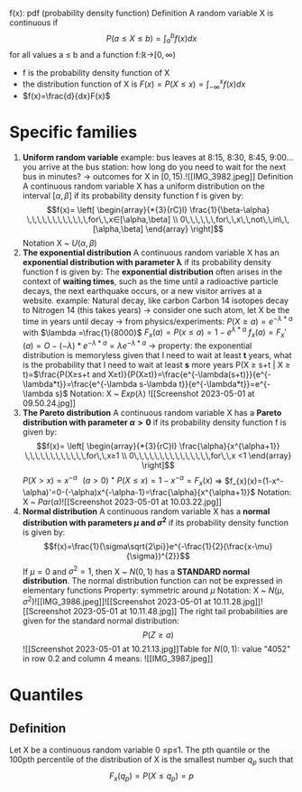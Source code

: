 f(x): pdf (probability density function)
Definition
A random variable X is continuous if $$P(a≤X≤b)=\int^{b}_{a}f(x)dx$$
for all values a ≤ b and a function f:ℝ→$[0,\infty)$
- f is the probability density function of X
- the distribution function of X is $F(x)=P(X≤x)=\int^{x}_{-\infty}f(x)dx$
- $f(x)=\frac{d}{dx}F(x)$

# Specific families
1. **Uniform random variable**
		example: bus leaves at 8:15, 8:30, 8:45, 9:00...
		you arrive at the bus station: how long do you need to wait for the next bus in minutes?
		→ outcomes for X in $[0, 15)$.![[IMG_3982.jpeg]]
		Definition 
		A continuous random variable X has a uniform distribution on the interval $[\alpha, \beta]$ if its probability density function f is given by: $$f(x)=
		\left[
\begin{array}{*{3}{rC}l}
    \frac{1}{\beta-\alpha} \,\,\,\,\,\,\,\,\,\,\,\,for\,\,x∈[\alpha,\beta] \\
    0\,\,\,\,\,\,for\,\,x\,\,not\,\,in\,\,[\alpha,\beta]
\end{array}
\right]$$
		Notation X ~ $U(\alpha,\beta)$
2. **The exponential distribution**
		A continuous random variable X has an **exponential distribution with parameter λ** if its probability density function f is given by: 
		The **exponential distribution** often arises in the context of **waiting times**, such as the time until a radioactive particle decays, the next earthquake occurs, or a new visitor arrives at a website.
		example: Natural decay, like carbon 
		Carbon 14 isotopes decay to Nitrogen 14 (this takes years)
		→ consider one such atom, let X be the time in years until decay
		→ from physics/experiments: $P(X ≥ a)=e^{-\lambda*a}$ with $\lambda =\frac{1}{8000}$
		$F_{x}(a)=P(x≤a)=1-e^{\lambda*a}$ 
		$f_{x}(a)=F_{x}'(a)=O-(-\lambda)*e^{-\lambda*a}=\lambda e^{-\lambda*a}$
		→  property: the exponential distribution is memoryless
		given that I need to wait at least **t** years, what is the probability that I need to wait at least **s** more years
		P(X ≥ s+t | X ≥ t)=$\frac{P(X≥s+t and X≥t)}{P(X≥t)}=\frac{e^{-\lambda(s+t)}}{e^{-\lambda*t}}=\frac{e^{-\lambda s-\lambda t}}{e^{-\lambda*t}}=e^{-\lambda s}$ 
		Notation: X ~ $Exp(\lambda)$ ![[Screenshot 2023-05-01 at 09.50.24.jpg]]
3. **The Pareto distribution**
		A continuous random variable X has a **Pareto distribution with parameter $\alpha >0$** if its probability density function f is given by:$$f(x)=
		\left[
\begin{array}{*{3}{rC}l}
    \frac{\alpha}{x^{\alpha+1}} \,\,\,\,\,\,\,\,\,\,\,\,for\,\,x≥1 \\
    0\,\,\,\,\,\,\,\,\,\,\,\,\,\,\,for\,\,x  <1
\end{array}
\right]$$
		$P(X>x)=x^{-\alpha}\,\,\,\,(a>0)$
		ꜜ
		$P(X≤x)=1-x^{-\alpha}=F_{x}(x)$
		⇒ $f_{x}(x)=(1-x^-\alpha)'=0-(-\alpha)x^{-\alpha-1}=\frac{\alpha}{x^{\alpha+1}}$ 
		Notation: X ~ $Par(\alpha)$![[Screenshot 2023-05-01 at 10.03.22.jpg]]
4. **Normal distribution**
		A continuous random variable X has a **normal distribution with parameters $\mu$ and $\sigma^{2}$** if its probability density function is given by: $$f(x)=\frac{1}{\sigma\sqrt{2\pi}}e^{-\frac{1}{2}(\frac{x-\mu}{\sigma})^{2}}$$
		If $\mu=0$ and $\sigma^{2}=1$, then X ~ $N(0, 1)$ has a **STANDARD normal distribution**. 
		The normal distribution function can not be expressed in elementary functions
		Property: symmetric around $\mu$
		Notation: X ~ $N(\mu, \sigma^{2})$![[IMG_3986.jpeg]]![[Screenshot 2023-05-01 at 10.11.28.jpg]]![[Screenshot 2023-05-01 at 10.11.48.jpg]]
		The right tail probabilities are given for the standard normal distribution: $$P(Z \ge a)$$ ![[Screenshot 2023-05-01 at 10.21.13.jpg]]Table for $N(0,1)$: value "4052" in row 0.2 and column 4 means: ![[IMG_3987.jpeg]]
# Quantiles
## Definition
Let X be a continuous random variable 0 ≤p≤1. The pth quantile or the 100pth percentile of the distribution of X is the smallest number $q_{p}$ such that $$F_{x}(q_{p})=P(X≤q_{p})=p$$
